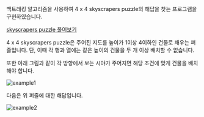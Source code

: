 백트래킹 알고리즘을 사용하여 4 x 4 skyscrapers puzzle의 해답을 찾는 프로그램을 구현하였습니다.

[skyscrapers puzzle 풀어보기](https://www.brainbashers.com/skyscrapers.asp)

4 x 4 skyscrapers puzzle은 주어진 지도를 높이가 1이상 4이하인 건물로 채우는 퍼즐입니다. 단, 이때 각 행과 열에는 같은 높이의 건물을 두 개 이상 배치할 수 없습니다.

또한 아래 그림과 같이 각 방향에서 보는 시야가 주어지면 해당 조건에 맞게 건물을 배치해야 합니다.

![example1](https://user-images.githubusercontent.com/97381683/224586276-1a94c9ea-927e-4677-b1d4-f329990d2f25.PNG)

다음은 위 퍼즐에 대한 해답입니다.

![example2](https://user-images.githubusercontent.com/97381683/224586420-46ad0ee9-38ec-4f67-9cc1-1ac3170255bb.PNG)
